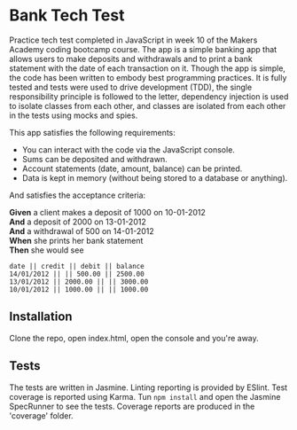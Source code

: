 Bank Tech Test
==============

Practice tech test completed in JavaScript in week 10 of the Makers Academy coding bootcamp course. The app is a simple banking app that allows users to make deposits and withdrawals and to print a bank statement with the date of each transaction on it. 
Though the app is simple, the code has been written to embody best programming practices. It is fully tested and tests were used to drive development (TDD), the single responsibility principle is followed to the letter, dependency injection is used to isolate classes from each other, and classes are isolated from each other in the tests using mocks and spies. 

This app satisfies the following requirements:

 * You can interact with the code via the JavaScript console.
 * Sums can be deposited and withdrawn.
 * Account statements (date, amount, balance) can be printed.
 * Data is kept in memory (without being stored to a database or anything).

 And satisfies the acceptance criteria:

 **Given** a client makes a deposit of 1000 on 10-01-2012  
**And** a deposit of 2000 on 13-01-2012  
**And** a withdrawal of 500 on 14-01-2012  
**When** she prints her bank statement  
**Then** she would see

```
date || credit || debit || balance
14/01/2012 || || 500.00 || 2500.00
13/01/2012 || 2000.00 || || 3000.00
10/01/2012 || 1000.00 || || 1000.00
```

## Installation

Clone the repo, open index.html, open the console and you're away.

## Tests

The tests are written in Jasmine. Linting reporting is provided by ESlint. Test coverage is reported using Karma. Tun `npm install` and open the Jasmine SpecRunner to see the tests. Coverage reports are produced in the 'coverage' folder. 

